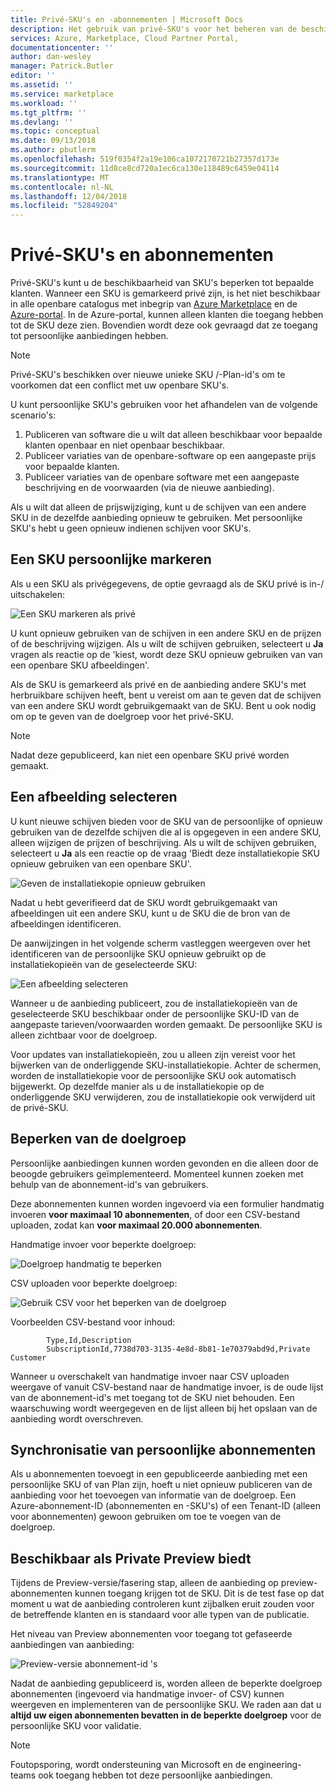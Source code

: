 ```yaml
---
title: Privé-SKU's en -abonnementen | Microsoft Docs
description: Het gebruik van privé-SKU's voor het beheren van de beschikbaarheid van aanbiedingen.
services: Azure, Marketplace, Cloud Partner Portal,
documentationcenter: ''
author: dan-wesley
manager: Patrick.Butler
editor: ''
ms.assetid: ''
ms.service: marketplace
ms.workload: ''
ms.tgt_pltfrm: ''
ms.devlang: ''
ms.topic: conceptual
ms.date: 09/13/2018
ms.author: pbutlerm
ms.openlocfilehash: 519f0354f2a19e106ca1072170721b27357d173e
ms.sourcegitcommit: 11d8ce8cd720a1ec6ca130e118489c6459e04114
ms.translationtype: MT
ms.contentlocale: nl-NL
ms.lasthandoff: 12/04/2018
ms.locfileid: "52849204"
---
```

<a name="private-skus-and-plans"></a>Privé-SKU's en abonnementen
============

Privé-SKU's kunt u de beschikbaarheid van SKU's beperken tot bepaalde klanten. Wanneer een SKU is gemarkeerd privé zijn, is het niet beschikbaar in alle openbare catalogus met inbegrip van [Azure Marketplace](https://azuremarketplace.microsoft.com) en de [Azure-portal](http://portal.azure.com). In de Azure-portal, kunnen alleen klanten die toegang hebben tot de SKU deze zien. Bovendien wordt deze ook gevraagd dat ze toegang tot persoonlijke aanbiedingen hebben.

>[!NOTE]
>Privé-SKU's beschikken over nieuwe unieke SKU /-Plan-id's om te voorkomen dat een conflict met uw openbare SKU's.

U kunt persoonlijke SKU's gebruiken voor het afhandelen van de volgende scenario's:

1.  Publiceren van software die u wilt dat alleen beschikbaar voor bepaalde klanten openbaar en niet openbaar beschikbaar.
2.  Publiceer variaties van de openbare-software op een aangepaste prijs voor bepaalde klanten.
3.  Publiceer variaties van de openbare software met een aangepaste beschrijving en de voorwaarden (via de nieuwe aanbieding).

Als u wilt dat alleen de prijswijziging, kunt u de schijven van een andere SKU in de dezelfde aanbieding opnieuw te gebruiken. Met persoonlijke SKU's hebt u geen opnieuw indienen schijven voor SKU's.

<a name="mark-a-sku-private"></a>Een SKU persoonlijke markeren
---------------------

Als u een SKU als privégegevens, de optie gevraagd als de SKU privé is in-/ uitschakelen:

![Een SKU markeren als privé](./media/cloud-partner-portal-publish-virtual-machine/markingskuprivate.png)

U kunt opnieuw gebruiken van de schijven in een andere SKU en de prijzen of de beschrijving wijzigen. Als u wilt de schijven gebruiken, selecteert u **Ja** vragen als reactie op de 'kiest, wordt deze SKU opnieuw gebruiken van van een openbare SKU afbeeldingen'.

Als de SKU is gemarkeerd als privé en de aanbieding andere SKU's met herbruikbare schijven heeft, bent u vereist om aan te geven dat de schijven van een andere SKU wordt gebruikgemaakt van de SKU. Bent u ook nodig om op te geven van de doelgroep voor het privé-SKU.

>[!NOTE]
>Nadat deze gepubliceerd, kan niet een openbare SKU privé worden gemaakt.

<a name="select-an-image"></a>Een afbeelding selecteren
------------------

U kunt nieuwe schijven bieden voor de SKU van de persoonlijke of opnieuw gebruiken van de dezelfde schijven die al is opgegeven in een andere SKU, alleen wijzigen de prijzen of beschrijving. Als u wilt de schijven gebruiken, selecteert u **Ja** als een reactie op de vraag 'Biedt deze installatiekopie SKU opnieuw gebruiken van een openbare SKU'.

![Geven de installatiekopie opnieuw gebruiken](./media/cloud-partner-portal-publish-virtual-machine/selectimage1.png)

Nadat u hebt geverifieerd dat de SKU wordt gebruikgemaakt van afbeeldingen uit een andere SKU, kunt u de SKU die de bron van de afbeeldingen identificeren.

De aanwijzingen in het volgende scherm vastleggen weergeven over het identificeren van de persoonlijke SKU opnieuw gebruikt op de installatiekopieën van de geselecteerde SKU:

![Een afbeelding selecteren](./media/cloud-partner-portal-publish-virtual-machine/selectimage2.png)

Wanneer u de aanbieding publiceert, zou de installatiekopieën van de geselecteerde SKU beschikbaar onder de persoonlijke SKU-ID van de aangepaste tarieven/voorwaarden worden gemaakt. De persoonlijke SKU is alleen zichtbaar voor de doelgroep.

Voor updates van installatiekopieën, zou u alleen zijn vereist voor het bijwerken van de onderliggende SKU-installatiekopie. Achter de schermen, worden de installatiekopie voor de persoonlijke SKU ook automatisch bijgewerkt. Op dezelfde manier als u de installatiekopie op de onderliggende SKU verwijderen, zou de installatiekopie ook verwijderd uit de privé-SKU.

<a name="restricting-the-audience"></a>Beperken van de doelgroep
------------------------

Persoonlijke aanbiedingen kunnen worden gevonden en die alleen door de beoogde gebruikers geïmplementeerd.
Momenteel kunnen zoeken met behulp van de abonnement-id's van gebruikers.

Deze abonnementen kunnen worden ingevoerd via een formulier handmatig invoeren **voor maximaal 10 abonnementen**, of door een CSV-bestand uploaden, zodat kan **voor maximaal 20.000 abonnementen**.

Handmatige invoer voor beperkte doelgroep:

![Doelgroep handmatig te beperken](./media/cloud-partner-portal-publish-virtual-machine/restrictaudience1.png)

CSV uploaden voor beperkte doelgroep:

![Gebruik CSV voor het beperken van de doelgroep](./media/cloud-partner-portal-publish-virtual-machine/restrictaudience2.png)

Voorbeelden CSV-bestand voor inhoud:

            Type,Id,Description
            SubscriptionId,7738d703-3135-4e8d-8b81-1e70379abd9d,Private Customer

Wanneer u overschakelt van handmatige invoer naar CSV uploaden weergave of vanuit CSV-bestand naar de handmatige invoer, is de oude lijst van de abonnement-id's met toegang tot de SKU niet behouden. Een waarschuwing wordt weergegeven en de lijst alleen bij het opslaan van de aanbieding wordt overschreven.

<a name="sync-private-subscriptions"></a>Synchronisatie van persoonlijke abonnementen
-------------------------

Als u abonnementen toevoegt in een gepubliceerde aanbieding met een persoonlijke SKU of van Plan zijn, hoeft u niet opnieuw publiceren van de aanbieding voor het toevoegen van informatie van de doelgroep. Een Azure-abonnement-ID (abonnementen en -SKU's) of een Tenant-ID (alleen voor abonnementen) gewoon gebruiken om toe te voegen van de doelgroep.

<a name="previewing-private-offers"></a>Beschikbaar als Private Preview biedt
-------------------------

Tijdens de Preview-versie/fasering stap, alleen de aanbieding op preview-abonnementen kunnen toegang krijgen tot de SKU. Dit is de test fase op dat moment u wat de aanbieding controleren kunt zijbalken eruit zouden voor de betreffende klanten en is standaard voor alle typen van de publicatie.

Het niveau van Preview abonnementen voor toegang tot gefaseerde aanbiedingen van aanbieding:

![Preview-versie abonnement-id 's](./media/cloud-partner-portal-publish-virtual-machine/previewoffer1.png)

Nadat de aanbieding gepubliceerd is, worden alleen de beperkte doelgroep abonnementen (ingevoerd via handmatige invoer- of CSV) kunnen weergeven en implementeren van de persoonlijke SKU. We raden aan dat u **altijd uw eigen abonnementen bevatten in de beperkte doelgroep** voor de persoonlijke SKU voor validatie.

>[!NOTE]
>Foutopsporing, wordt ondersteuning van Microsoft en de engineering-teams ook toegang hebben tot deze persoonlijke aanbiedingen.

